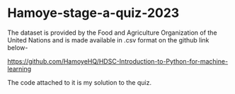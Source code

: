 # Hamoye-stage-a-quiz-2023
The dataset is provided by the Food and Agriculture Organization of the United Nations and is made available in .csv format on the github link below-

https://github.com/HamoyeHQ/HDSC-Introduction-to-Python-for-machine-learning 

The code attached to it is my solution to the quiz.
